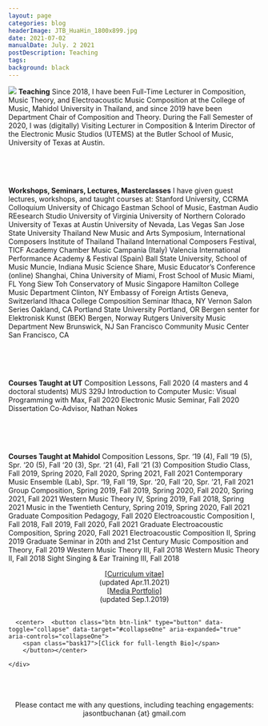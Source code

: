```yaml
---
layout: page
categories: blog
headerImage: JTB_HuaHin_1800x899.jpg
date: 2021-07-02
manualDate: July. 2 2021
postDescription: Teaching
tags:
background: black
---
```

<img class="float-sm-left col-sm-5 col-lg-4 p4-0 pb-0" src="{{ site.images }}/jtb-photos/jtb-royaumont-420x600-web.jpg">
<b>Teaching</b>
Since 2018, I have been Full-Time Lecturer in Composition, Music Theory, and Electroacoustic Music Composition at the College of Music, Mahidol University in Thailand, and since 2019 have been Department Chair of Composition and Theory.
During the Fall Semester of 2020, I was (digitally) Visiting Lecturer in Composition & Interim Director of the Electronic Music Studios (UTEMS) at the Butler School of Music, University of Texas at Austin.

<br><br><br>

<b>Workshops, Seminars, Lectures, Masterclasses</b>
I have given guest lectures, workshops, and taught courses at:
Stanford University, CCRMA Colloquium
University of Chicago
Eastman School of Music, Eastman Audio REesearch Studio
University of Virginia
University of Northern Colorado
University of Texas at Austin
University of Nevada, Las Vegas
San Jose State University
Thailand New Music and Arts Symposium, International Composers Institute of Thailand
Thailand International Composers Festival, TICF Academy
Chamber Music Campania (Italy)
Valencia International Performance Academy & Festival (Spain)
Ball State University, School of Music	         				Muncie, Indiana
Music Science Share, Music Educator’s Conference (online)                      Shanghai, China
University of Miami, Frost School of Music				         Miami, FL
Yong Siew Toh Conservatory of Music		        			         Singapore
Hamilton College Music Department					      Clinton, NY
Embassy of Foreign Artists					      Geneva, Switzerland
Ithaca College Composition Seminar			    		        Ithaca, NY
Vernon Salon Series							     Oakland, CA
Portland State University						    Portland, OR
Bergen senter for Elektronisk Kunst (BEK)				Bergen, Norway
Rutgers University Music Department				      New Brunswick, NJ
San Francisco Community Music Center			         San Francisco, CA

<br><br><br>

<b>Courses Taught at UT</b>
Composition Lessons, Fall 2020 (4 masters and 4 doctoral students)
MUS 329J Introduction to Computer Music: Visual Programming with Max, Fall 2020
Electronic Music Seminar, Fall 2020
Dissertation Co-Advisor, Nathan Nokes

<br><br><br>

<b>Courses Taught at Mahidol</b>
Composition Lessons, Spr. ‘19 (4), Fall ‘19 (5), Spr. ‘20 (5), Fall ‘20 (3), Spr. ‘21 (4), Fall ’21 (3)
Composition Studio Class, Fall 2019, Spring 2020, Fall 2020, Spring 2021, Fall 2021
Contemporary Music Ensemble (Lab), Spr. ‘19, Fall ‘19, Spr. ‘20, Fall ‘20, Spr. ’21, Fall 2021
Group Composition, Spring 2019, Fall 2019, Spring 2020, Fall 2020, Spring 2021, Fall 2021
Western Music Theory IV, Spring 2019, Fall 2018, Spring 2021
Music in the Twentieth Century, Spring 2019, Spring 2020, Fall 2021
Graduate Composition Pedagogy, Fall 2020
Electroacoustic Composition I, Fall 2018, Fall 2019, Fall 2020, Fall 2021
Graduate Electroacoustic Composition, Spring 2020, Fall 2021
Electroacoustic Composition II, Spring 2019
Graduate Seminar in 20th and 21st Century Music Composition and Theory, Fall 2019
Western Music Theory III, Fall 2018
Western Music Theory II, Fall 2018
Sight Singing & Ear Training III, Fall 2018



<!--
<iframe class="embed-responsive-item mb-3" src="https://player.vimeo.com/video/245320082" allowfullscreen width="1300" height="736"></iframe>
<br> -->

<!-- YANKED FROM JTB WEBSITE -->

<center>
<div class="row col-md-12" align="center">
<div class="col-md-6"><span class="bask17"><a href="ThorpeBuchanan_CV_Apr.11.2021_web.pdf" target="blank">[Curriculum vitae]</a></span><br>
<span class="bask12">(updated Apr.11.2021)</span></div>

<div class="col-md-6"><span class="bask17"><a href="ThorpeBuchanan_Portfolio.pdf" target="blank">[Media Portfolio]</a></span><br>
<span class="bask12">(updated Sep.1.2019)</span></div>
</div>
</center>
<br>
<!-- END STUFF TAKEN FROM JTB PAGE -->


<div class="accordion" id="myaccordion">

  <div class="card">
    <div class="card-header" id="headingOne">

      <center>  <button class="btn btn-link" type="button" data-toggle="collapse" data-target="#collapseOne" aria-expanded="true" aria-controls="collapseOne">
        <span class="bask17">[Click for full-length Bio]</span>
        </button></center>

    </div>





  <br>
<!--
<a data-fancybox data-type="iframe" href="http://www.jasonthorpebuchanan.com/video---hunger.html"><img src="http://www.jasonthorpebuchanan.com/images/media/hunger-intro-video.jpg" width="294" height="159"></a>
-->
 <br>
  <br>
  <center><font class="bask14">Please contact me with any questions, including teaching engagements: jasontbuchanan {at} gmail.com</font>
